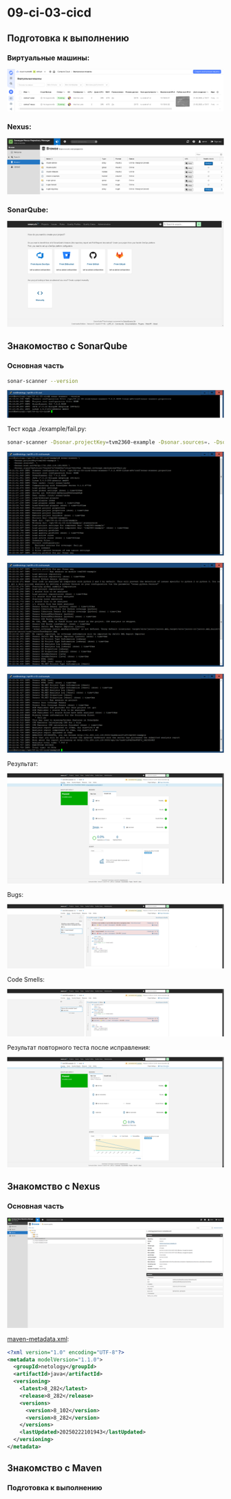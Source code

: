 # 09-ci-03-cicd

## Подготовка к выполнению

### Виртуальные машины:
![VM](./pictures/VM.png)

### Nexus:
![Nexus](./pictures/Nexus.png)

### SonarQube:
![SonarQube](./pictures/SonarQube.png)

## Знакомоство с SonarQube

### Основная часть

``` bash
sonar-scanner --version
```
![SonarVersion](./pictures/Sonar-scanner-version.png)

Тест кода ./example/fail.py:

``` bash
sonar-scanner -Dsonar.projectKey=tvm2360-example -Dsonar.sources=. -Dsonar.host.url=http://51.250.114.130:9000 -Dsonar.login=4a9151ce170ea3e57a704dd95a7161ae76d109ae -Dsonar.coverage.exclusions=fail.py
```

![SonarTestShell1](./pictures/Sonar_shell_test1_1.png)

![SonarTestShell2](./pictures/Sonar_shell_test1_2.png)

![SonarTestShell3](./pictures/Sonar_shell_test1_3.png)

Результат:

![SonarTest1Result](./pictures/Sonar_web_test1.png)

Bugs:

![SonarTest1ResultBugs](./pictures/Sonar_web_test1_bugs.png)

Code Smells:

![SonarTest1ResultCodeSmells](./pictures/Sonar_web_test1_code_smells.png)

Результат повторного теста после исправления:

![SonarTest2Result](./pictures/Sonar_web_test2.png)

## Знакомство с Nexus

### Основная часть

![NexusArtifactsLoad](./pictures/Nexus_artifacts_load.png)

[maven-metadata.xml](./load/maven-metadata.xml):
``` xml
<?xml version="1.0" encoding="UTF-8"?>
<metadata modelVersion="1.1.0">
  <groupId>netology</groupId>
  <artifactId>java</artifactId>
  <versioning>
    <latest>8_282</latest>
    <release>8_282</release>
    <versions>
      <version>8_102</version>
      <version>8_282</version>
    </versions>
    <lastUpdated>20250222101943</lastUpdated>
  </versioning>
</metadata>
```

## Знакомство с Maven

### Подготовка к выполнению